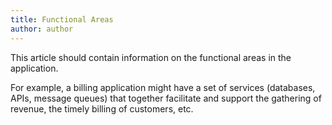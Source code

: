 ```yaml
---
title: Functional Areas
author: author
---
```


This article should contain information on the functional areas in the application.

For example, a billing application might have a set of services (databases, APIs, message queues) that together facilitate and support the gathering of revenue, the timely billing of customers, etc.
